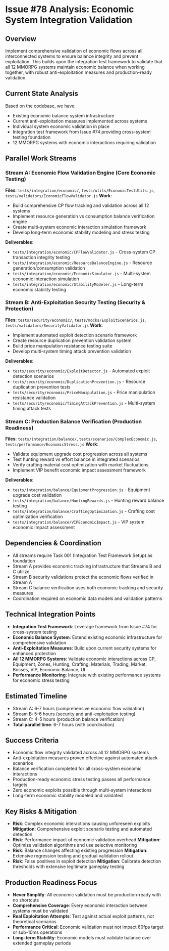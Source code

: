 # Issue #78 Analysis: Economic System Integration Validation

## Overview
Implement comprehensive validation of economic flows across all interconnected systems to ensure balance integrity and prevent exploitation. This builds upon the integration test framework to validate that all 12 MMORPG systems maintain economic balance when working together, with robust anti-exploitation measures and production-ready validation.

## Current State Analysis
Based on the codebase, we have:
- Existing economic balance system infrastructure
- Current anti-exploitation measures implemented across systems
- Individual system economic validation in place
- Integration test framework from Issue #74 providing cross-system testing foundation
- 12 MMORPG systems with economic interactions requiring validation

## Parallel Work Streams

### Stream A: Economic Flow Validation Engine (Core Economic Testing)
**Files**: `tests/integration/economic/`, `tests/utils/EconomicTestUtils.js`, `tests/validators/EconomicFlowValidator.js`
**Work**:
- Build comprehensive CP flow tracking and validation across all 12 systems
- Implement resource generation vs consumption balance verification engine
- Create multi-system economic interaction simulation framework
- Develop long-term economic stability modeling and stress testing

**Deliverables**:
- `tests/integration/economic/CPFlowValidator.js` - Cross-system CP transaction integrity testing
- `tests/integration/economic/ResourceBalanceEngine.js` - Resource generation/consumption validation
- `tests/integration/economic/EconomicSimulator.js` - Multi-system economic interaction simulation
- `tests/integration/economic/StabilityModeler.js` - Long-term economic stability testing

### Stream B: Anti-Exploitation Security Testing (Security & Protection)
**Files**: `tests/security/economic/`, `tests/mocks/ExploitScenarios.js`, `tests/validators/SecurityValidator.js`
**Work**:
- Implement automated exploit detection scenario framework
- Create resource duplication prevention validation system
- Build price manipulation resistance testing suite
- Develop multi-system timing attack prevention validation

**Deliverables**:
- `tests/security/economic/ExploitDetector.js` - Automated exploit detection scenarios
- `tests/security/economic/DuplicationPrevention.js` - Resource duplication prevention tests
- `tests/security/economic/PriceManipulation.js` - Price manipulation resistance validation
- `tests/security/economic/TimingAttackPrevention.js` - Multi-system timing attack tests

### Stream C: Production Balance Verification (Production Readiness)
**Files**: `tests/integration/balance/`, `tests/scenarios/ComplexEconomic.js`, `tests/performance/EconomicStress.js`
**Work**:
- Validate equipment upgrade cost progression across all systems
- Test hunting reward vs effort balance in integrated scenarios
- Verify crafting material cost optimization with market fluctuations
- Implement VIP benefit economic impact assessment framework

**Deliverables**:
- `tests/integration/balance/EquipmentProgression.js` - Equipment upgrade cost validation
- `tests/integration/balance/HuntingRewards.js` - Hunting reward balance testing
- `tests/integration/balance/CraftingOptimization.js` - Crafting cost optimization verification
- `tests/integration/balance/VIPEconomicImpact.js` - VIP system economic impact assessment

## Dependencies & Coordination
- All streams require Task 001 (Integration Test Framework Setup) as foundation
- Stream A provides economic tracking infrastructure that Streams B and C utilize
- Stream B security validations protect the economic flows verified in Stream A
- Stream C balance verification uses both economic tracking and security measures
- Coordination required on economic data models and validation patterns

## Technical Integration Points
- **Integration Test Framework**: Leverage framework from Issue #74 for cross-system testing
- **Economic Balance System**: Extend existing economic infrastructure for comprehensive validation
- **Anti-Exploitation Measures**: Build upon current security systems for enhanced protection
- **All 12 MMORPG Systems**: Validate economic interactions across CP, Equipment, Zones, Hunting, Crafting, Materials, Trading, Market, Bosses, VIP, Economic Balance, UI
- **Performance Monitoring**: Integrate with existing performance systems for economic stress testing

## Estimated Timeline
- Stream A: 6-7 hours (comprehensive economic flow validation)
- Stream B: 5-6 hours (security and anti-exploitation testing)
- Stream C: 4-5 hours (production balance verification)
- **Total parallel time**: 6-7 hours (with coordination)

## Success Criteria
- Economic flow integrity validated across all 12 MMORPG systems
- Anti-exploitation measures proven effective against automated attack scenarios
- Balance verification completed for all cross-system economic interactions
- Production-ready economic stress testing passes all performance targets
- Zero economic exploits possible through multi-system interactions
- Long-term economic stability modeled and validated

## Key Risks & Mitigation
- **Risk**: Complex economic interactions causing unforeseen exploits
  **Mitigation**: Comprehensive exploit scenario testing and automated detection
- **Risk**: Performance impact of economic validation overhead
  **Mitigation**: Optimize validation algorithms and use selective monitoring
- **Risk**: Balance changes affecting existing progression
  **Mitigation**: Extensive regression testing and gradual validation rollout
- **Risk**: False positives in exploit detection
  **Mitigation**: Calibrate detection thresholds with extensive legitimate gameplay testing

## Production Readiness Focus
- **Never Simplify**: All economic validation must be production-ready with no shortcuts
- **Comprehensive Coverage**: Every economic interaction between systems must be validated
- **Real Exploitation Attempts**: Test against actual exploit patterns, not theoretical scenarios
- **Performance Critical**: Economic validation must not impact 60fps target or sub-10ms operations
- **Long-term Stability**: Economic models must validate balance over extended gameplay periods